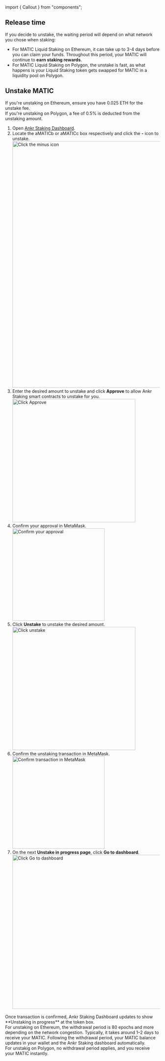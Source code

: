 import { Callout } from "components";

## Release time

If you decide to unstake, the waiting period will depend on what network you chose when staking:
* For MATIC Liquid Staking on Ethereum, it can take up to 3-4 days before you can claim your funds. Throughout this period, your MATIC will continue to **earn staking rewards**.
* For MATIC Liquid Staking on Polygon, the unstake is fast, as what happens is your Liquid Staking token gets swapped for MATIC in a liquidity pool on Polygon.

## Unstake MATIC
<Callout type="info"> 
If you're unstaking on Ethereum, ensure you have 0.025 ETH for the unstake fee.<br/>
If you're unstaking on Polygon, a fee of 0.5% is deducted from the unstaking amount.
</Callout>

1. Open [Ankr Staking Dashboard](https://www.ankr.com/staking/dashboard/). 
2. Locate the aMATICb or aMATICc box respectively and click the **-** icon to unstake.
   <img src="/docs/staking/liquid-staking/matic/click-minus-icon.jpg" alt="Click the minus icon" class="responsive-pic" width="800" />
3. Enter the desired amount to unstake and click **Approve** to allow Ankr Staking smart contracts to unstake for you.
   <img src="/docs/staking/liquid-staking/matic/enter-amount-to-unstake-click-approve.jpg" alt="Click Approve" class="responsive-pic" width="400" />
4. Confirm your approval in MetaMask.
   <img src="/docs/staking/liquid-staking/matic/confirm-unstake-approval.jpg" alt="Confirm your approval" class="responsive-pic" width="300" />
5. Click **Unstake** to unstake the desired amount.
   <img src="/docs/staking/liquid-staking/matic/click-unstake.jpg" alt="Click unstake" class="responsive-pic" width="400" />
6. Confirm the unstaking transaction in MetaMask.
   <img src="/docs/staking/liquid-staking/matic/confirm-unstaking-transaction.jpg" alt="Confirm transaction in MetaMask" class="responsive-pic" width="300" />
7. On the next **Unstake in progress page**, click **Go to dashboard**.
   <img src="/docs/staking/liquid-staking/matic/unstake-in-progress-go-to-dashboard.jpg" alt="Click Go to dashboard" class="responsive-pic" width="500" />

<Callout type="success">
Once transaction is confirmed, Ankr Staking Dashboard updates to show **Unstaking in progress** at the token box.<br/>
For unstaking on Ethereum, the withdrawal period is 80 epochs and more depending on the network congestion. Typically, it takes around 1–2 days to receive your MATIC. 
Following the withdrawal period, your MATIC balance updates in your wallet and the Ankr Staking dashboard automatically.<br/>
For unstakig on Polygon, no withdrawal period applies, and you receive your MATIC instantly.
</Callout>

